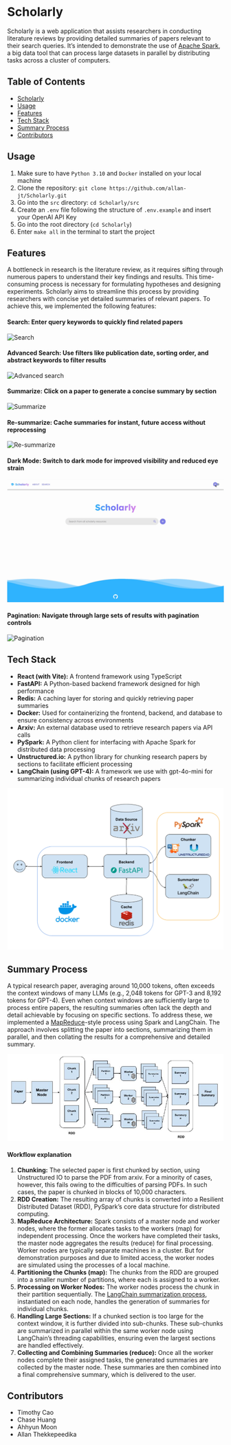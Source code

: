 # Scholarly

Scholarly is a web application that assists researchers in conducting literature reviews by providing detailed summaries of papers relevant to their search queries. It’s intended to demonstrate the use of [Apache Spark](https://en.wikipedia.org/wiki/Apache_Spark), a big data tool that can process large datasets in parallel by distributing tasks across a cluster of computers. 

## Table of Contents
- [Scholarly](#scholarly)
- [Usage](#usage)
- [Features](#features)
- [Tech Stack](#tech-stack)
- [Summary Process](#summary-process)
- [Contributors](#contributors)

## Usage

1. Make sure to have `Python 3.10` and `Docker` installed on your local machine  
2. Clone the repository: `git clone https://github.com/allan-jt/Scholarly.git`  
3. Go into the `src` directory: `cd Scholarly/src`  
4. Create an `.env` file following the structure of `.env.example` and insert your OpenAI API Key  
5. Go into the root directory (`cd Scholarly`)   
6. Enter `make all` in the terminal to start the project

## Features

A bottleneck in research is the literature review, as it requires sifting through numerous papers to understand their key findings and results. This time-consuming process is necessary for formulating hypotheses and designing experiments. Scholarly aims to streamline this process by providing researchers with concise yet detailed summaries of relevant papers. To achieve this, we implemented the following features: 

#### Search: Enter query keywords to quickly find related papers

![Search](demo/02_search.gif)

#### Advanced Search: Use filters like publication date, sorting order, and abstract keywords to filter results

![Advanced search](demo/03_advanced_search.gif)

#### Summarize: Click on a paper to generate a concise summary by section

![Summarize](demo/04_summarize_edited.gif)

#### Re-summarize: Cache summaries for instant, future access without reprocessing

![Re-summarize](demo/05_summarize_cached.gif)

#### Dark Mode: Switch to dark mode for improved visibility and reduced eye strain

![Dark mode](demo/01_darkmode.gif)

#### Pagination: Navigate through large sets of results with pagination controls

![Pagination](demo/06_pagination.gif)

## Tech Stack

- **React (with Vite):** A frontend framework using TypeScript  
- **FastAPI:** A Python-based backend framework designed for high performance  
- **Redis:** A caching layer for storing and quickly retrieving paper summaries  
- **Docker:** Used for containerizing the frontend, backend, and database to ensure consistency across environments  
- **Arxiv:** An external database used to retrieve research papers via API calls  
- **PySpark:** A Python client for interfacing with Apache Spark for distributed data processing  
- **Unstructured.io:** A python library for chunking research papers by sections to facilitate efficient processing  
- **LangChain (using GPT-4):** A framework we use with gpt-4o-mini for summarizing individual chunks of research papers

![Tech Stack](demo/07_tech_stack.jpg)

## Summary Process

A typical research paper, averaging around 10,000 tokens, often exceeds the context windows of many LLMs (e.g., 2,048 tokens for GPT-3 and 8,192 tokens for GPT-4). Even when context windows are sufficiently large to process entire papers, the resulting summaries often lack the depth and detail achievable by focusing on specific sections. To address these, we implemented a [MapReduce](https://en.wikipedia.org/wiki/MapReduce)\-style process using Spark and LangChain. The approach involves splitting the paper into sections, summarizing them in parallel, and then collating the results for a comprehensive and detailed summary.

![Summar process](demo/08_big_data_pipeline.jpg)

#### Workflow explanation

1. **Chunking:** The selected paper is first chunked by section, using Unstructured IO to parse the PDF from arxiv. For a minority of cases, however, this fails owing to the difficulties of parsing PDFs. In such cases, the paper is chunked in blocks of 10,000 characters.  
2. **RDD Creation:** The resulting array of chunks is converted into a Resilient Distributed Dataset (RDD), PySpark’s core data structure for distributed computing.  
3. **MapReduce Architecture:** Spark consists of a master node and worker nodes, where the former allocates tasks to the workers (map) for independent processing. Once the workers have completed their tasks, the master node aggregates the results (reduce) for final processing. Worker nodes are typically separate machines in a cluster. But for demonstration purposes and due to limited access, the worker nodes are simulated using the processes of a local machine.  
4. **Partitioning the Chunks (map):** The chunks from the RDD are grouped into a smaller number of partitions, where each is assigned to a worker.  
5. **Processing on Worker Nodes:** The worker nodes process the chunk in their partition sequentially. The [LangChain summarization process](https://python.langchain.com/docs/tutorials/summarization/), instantiated on each node, handles the generation of summaries for individual chunks.  
6. **Handling Large Sections:** If a chunked section is too large for the context window, it is further divided into sub-chunks. These sub-chunks are summarized in parallel within the same worker node using LangChain’s threading capabilities, ensuring even the largest sections are handled effectively.  
7. **Collecting and Combining Summaries (reduce):** Once all the worker nodes complete their assigned tasks, the generated summaries are collected by the master node. These summaries are then combined into a final comprehensive summary, which is delivered to the user.

## Contributors
- Timothy Cao
- Chase Huang
- Ahhyun Moon
- Allan Thekkepeedika
